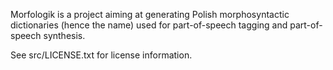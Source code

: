 Morfologik is a project aiming at generating Polish morphosyntactic
dictionaries (hence the name) used for part-of-speech tagging and
part-of-speech synthesis.

See src/LICENSE.txt for license information.
